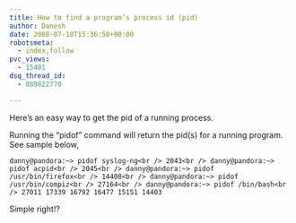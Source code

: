 ```yaml
---
title: How to find a program’s process id (pid)
author: Danesh
date: 2008-07-18T15:36:58+00:00
robotsmeta:
  - index,follow
pvc_views:
  - 15481
dsq_thread_id:
  - 889822770

---
```

Here&#8217;s an easy way to get the pid of a running process.

Running the &#8220;pidof&#8221; command will return the pid(s) for a running program. See sample below,

`danny@pandora:~> pidof syslog-ng<br />
2043<br />
danny@pandora:~> pidof acpid<br />
2045<br />
danny@pandora:~> pidof /usr/bin/firefox<br />
14408<br />
danny@pandora:~> pidof /usr/bin/compiz<br />
27164<br />
danny@pandora:~> pidof /bin/bash<br />
27011 17339 16792 16477 15151 14403`

Simple right!?